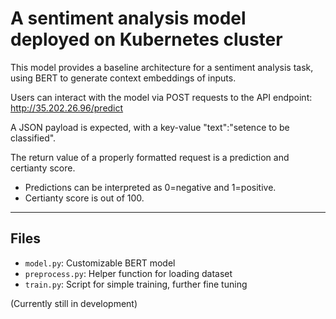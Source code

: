 # A sentiment analysis model deployed on Kubernetes cluster

This model provides a baseline architecture for a sentiment analysis task, using BERT to generate context embeddings of inputs. 

Users can interact with the model via POST requests to the API endpoint: http://35.202.26.96/predict

A JSON payload is expected, with a key-value "text":"setence to be classified".

The return value of a properly formatted request is a prediction and certianty score.
- Predictions can be interpreted as 0=negative and 1=positive.
- Certianty score is out of 100.

---------------------
## Files
- `model.py`: Customizable BERT model
- `preprocess.py`: Helper function for loading dataset
- `train.py`: Script for simple training, further fine tuning




(Currently still in development)
